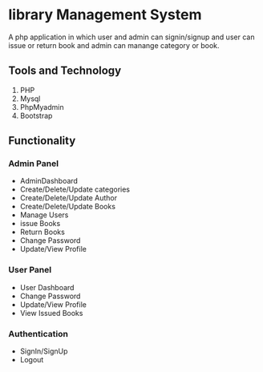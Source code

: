# library Management System
A php application in which user and admin can signin/signup and user can issue or return book and admin can manange category or book.

## Tools and Technology
1. PHP
2. Mysql
3. PhpMyadmin
4. Bootstrap

## Functionality
### Admin Panel

- AdminDashboard
- Create/Delete/Update categories
- Create/Delete/Update Author
- Create/Delete/Update Books
- Manage Users
- issue Books
- Return Books
- Change Password
- Update/View Profile

### User Panel

- User Dashboard
- Change Password
- Update/View Profile
- View Issued Books

### Authentication

- SignIn/SignUp
- Logout
